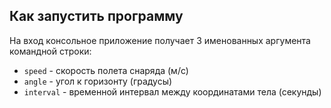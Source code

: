 ## Как запустить программу

На вход консольное приложение получает 3 именованных аргумента командной строки:

* `speed` - скорость полета снаряда (м/с)
* `angle` - угол к горизонту (градусы)
* `interval` - временной интервал между координатами тела (секунды)
